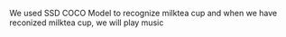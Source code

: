 We used SSD COCO Model to recognize milktea cup and when we have reconized milktea cup, we will play music
